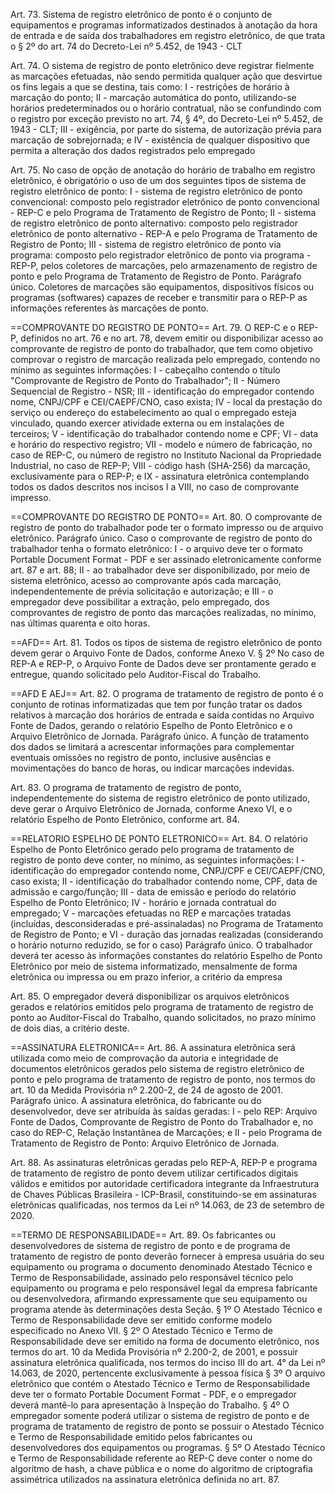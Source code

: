Art. 73. Sistema de registro eletrônico de ponto é o conjunto de equipamentos e programas informatizados destinados à anotação da hora de entrada e de saída dos trabalhadores em registro eletrônico, de que trata o § 2º do art. 74 do Decreto-Lei nº 5.452, de 1943 - CLT

Art. 74. O sistema de registro de ponto eletrônico deve registrar fielmente as marcações efetuadas, não sendo permitida qualquer ação que desvirtue os fins legais a que se destina, tais como:
	I - restrições de horário à marcação do ponto;
	II - marcação automática do ponto, utilizando-se horários predeterminados ou o horário contratual, não se confundindo com o registro por exceção previsto no art. 74, § 4º, do Decreto-Lei nº 5.452, de 1943 - CLT;
	III - exigência, por parte do sistema, de autorização prévia para marcação de sobrejornada; e
	IV - existência de qualquer dispositivo que permita a alteração dos dados registrados pelo empregado

Art. 75. No caso de opção de anotação do horário de trabalho em registro eletrônico, é obrigatório o uso de um dos seguintes tipos de sistema de registro eletrônico de ponto:
	I - sistema de registro eletrônico de ponto convencional: composto pelo registrador eletrônico de ponto convencional - REP-C e pelo Programa de Tratamento de Registro de Ponto; 
	II - sistema de registro eletrônico de ponto alternativo: composto pelo registrador eletrônico de ponto alternativo - REP-A e pelo Programa de Tratamento de Registro de Ponto; 
	III - sistema de registro eletrônico de ponto via programa: composto pelo registrador eletrônico de ponto via programa - REP-P, pelos coletores de marcações, pelo armazenamento de registro de ponto e pelo Programa de Tratamento de Registro de Ponto.
	Parágrafo único. Coletores de marcações são equipamentos, dispositivos físicos ou programas (softwares) capazes de receber e transmitir para o REP-P as informações referentes às marcações de ponto.

==COMPROVANTE DO REGISTRO DE PONTO==
Art. 79. O REP-C e o REP-P, definidos no art. 76 e no art. 78, devem emitir ou disponibilizar acesso ao comprovante de registro de ponto do trabalhador, que tem como objetivo comprovar o registro de marcação realizada pelo empregado, contendo no mínimo as seguintes informações:
	I - cabeçalho contendo o título "Comprovante de Registro de Ponto do Trabalhador"; 
	II - Número Sequencial de Registro - NSR;
	III - identificação do empregador contendo nome, CNPJ/CPF e CEI/CAEPF/CNO, caso exista; 
	IV - local da prestação do serviço ou endereço do estabelecimento ao qual o empregado esteja vinculado, quando exercer atividade externa ou em instalações de terceiros;
	V - identificação do trabalhador contendo nome e CPF; 
	VI - data e horário do respectivo registro;
	VII - modelo e número de fabricação, no caso de REP-C, ou número de registro no Instituto Nacional da Propriedade Industrial, no caso de REP-P; VIII - código hash (SHA-256) da marcação, exclusivamente para o REP-P; e
	IX - assinatura eletrônica contemplando todos os dados descritos nos incisos I a VIII, no caso de comprovante impresso.

==COMPROVANTE DO REGISTRO DE PONTO==
Art. 80. O comprovante de registro de ponto do trabalhador pode ter o formato impresso ou de arquivo eletrônico. Parágrafo único. Caso o comprovante de registro de ponto do trabalhador tenha o formato eletrônico:
	I - o arquivo deve ter o formato Portable Document Format - PDF e ser assinado eletronicamente conforme art. 87 e art. 88; 
	II - ao trabalhador deve ser disponibilizado, por meio de sistema eletrônico, acesso ao comprovante após cada marcação, independentemente de prévia solicitação e autorização; e III - o empregador deve possibilitar a extração, pelo empregado, dos comprovantes de registro de ponto das marcações realizadas, no mínimo, nas últimas quarenta e oito horas.
	

==AFD==
Art. 81. Todos os tipos de sistema de registro eletrônico de ponto devem gerar o Arquivo Fonte de Dados, conforme Anexo V.
§ 2º No caso de REP-A e REP-P, o Arquivo Fonte de Dados deve ser prontamente gerado e entregue, quando solicitado pelo Auditor-Fiscal do Trabalho.

==AFD E AEJ==
Art. 82. O programa de tratamento de registro de ponto é o conjunto de rotinas informatizadas que tem por função tratar os dados relativos à marcação dos horários de entrada e saída contidas no Arquivo Fonte de Dados, gerando o relatório Espelho de Ponto Eletrônico e o Arquivo Eletrônico de Jornada. 
Parágrafo único. A função de tratamento dos dados se limitará a acrescentar informações para complementar eventuais omissões no registro de ponto, inclusive ausências e movimentações do banco de horas, ou indicar marcações indevidas.

Art. 83. O programa de tratamento de registro de ponto, independentemente do sistema de registro eletrônico de ponto utilizado, deve gerar o Arquivo Eletrônico de Jornada, conforme Anexo VI, e o relatório Espelho de Ponto Eletrônico, conforme art. 84.

==RELATORIO ESPELHO DE PONTO ELETRONICO==
Art. 84. O relatório Espelho de Ponto Eletrônico gerado pelo programa de tratamento de registro de ponto deve conter, no mínimo, as seguintes informações:
	I - identificação do empregador contendo nome, CNPJ/CPF e CEI/CAEPF/CNO, caso exista;
	II - identificação do trabalhador contendo nome, CPF, data de admissão e cargo/função; 
	III - data de emissão e período do relatório Espelho de Ponto Eletrônico;
	IV - horário e jornada contratual do empregado; 
	V - marcações efetuadas no REP e marcações tratadas (incluídas, desconsideradas e pré-assinaladas) no Programa de Tratamento de Registro de Ponto; e 
	VI - duração das jornadas realizadas (considerando o horário noturno reduzido, se for o caso)
Parágrafo único. O trabalhador deverá ter acesso às informações constantes do relatório Espelho de Ponto Eletrônico por meio de sistema informatizado, mensalmente de forma eletrônica ou impressa ou em prazo inferior, a critério da empresa

Art. 85. O empregador deverá disponibilizar os arquivos eletrônicos gerados e relatórios emitidos pelo programa de tratamento de registro de ponto ao Auditor-Fiscal do Trabalho, quando solicitados, no prazo mínimo de dois dias, a critério deste.

==ASSINATURA ELETRONICA==
Art. 86. A assinatura eletrônica será utilizada como meio de comprovação da autoria e integridade de documentos eletrônicos gerados pelo sistema de registro eletrônico de ponto e pelo programa de tratamento de registro de ponto, nos termos do art. 10 da Medida Provisória nº 2.200-2, de 24 de agosto de 2001.
Parágrafo único. A assinatura eletrônica, do fabricante ou do desenvolvedor, deve ser atribuída às saídas geradas:
	I - pelo REP: Arquivo Fonte de Dados, Comprovante de Registro de Ponto do Trabalhador e, no caso do REP-C, Relação Instantânea de Marcações; e
	II - pelo Programa de Tratamento de Registro de Ponto: Arquivo Eletrônico de Jornada.
	
Art. 88. As assinaturas eletrônicas geradas pelo REP-A, REP-P e programa de tratamento de registro de ponto devem utilizar certificados digitais válidos e emitidos por autoridade certificadora integrante da Infraestrutura de Chaves Públicas Brasileira - ICP-Brasil, constituindo-se em assinaturas eletrônicas qualificadas, nos termos da Lei nº 14.063, de 23 de setembro de 2020.

==TERMO DE RESPONSABILIDADE==
Art. 89. Os fabricantes ou desenvolvedores de sistema de registro de ponto e de programa de tratamento de registro de ponto deverão fornecer à empresa usuária do seu equipamento ou programa o documento denominado Atestado Técnico e Termo de Responsabilidade, assinado pelo responsável técnico pelo equipamento ou programa e pelo responsável legal da empresa fabricante ou desenvolvedora, afirmando expressamente que seu equipamento ou programa atende às determinações desta Seção.
	§ 1º O Atestado Técnico e Termo de Responsabilidade deve ser emitido conforme modelo especificado no Anexo VII. 
	§ 2º O Atestado Técnico e Termo de Responsabilidade deve ser emitido na forma de documento eletrônico, nos termos do art. 10 da Medida Provisória nº 2.200-2, de 2001, e possuir assinatura eletrônica qualificada, nos termos do inciso III do art. 4° da Lei nº 14.063, de 2020, pertencente exclusivamente à pessoa física
	§ 3º O arquivo eletrônico que contém o Atestado Técnico e Termo de Responsabilidade deve ter o formato Portable Document Format - PDF, e o empregador deverá mantê-lo para apresentação à Inspeção do Trabalho.
	 § 4º O empregador somente poderá utilizar o sistema de registro de ponto e de programa de tratamento de registro de ponto se possuir o Atestado Técnico e Termo de Responsabilidade emitido pelos fabricantes ou desenvolvedores dos equipamentos ou programas. 
	 § 5º O Atestado Técnico e Termo de Responsabilidade referente ao REP-C deve conter o nome do algoritmo de hash, a chave pública e o nome do algoritmo de criptografia assimétrica utilizados na assinatura eletrônica definida no art. 87.